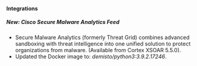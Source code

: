 
#### Integrations
##### New: Cisco Secure Malware Analytics Feed
- Secure Malware Analytics (formerly Threat Grid) combines advanced sandboxing with threat intelligence into one unified solution to protect organizations from malware. (Available from Cortex XSOAR 5.5.0).
- Updated the Docker image to: *demisto/python3:3.9.2.17246*.